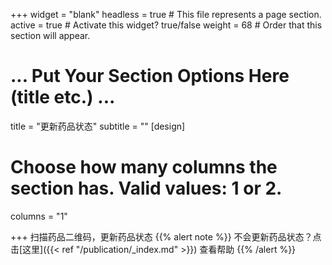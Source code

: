 +++
widget = "blank"
headless = true  # This file represents a page section.
active = true  # Activate this widget? true/false
weight = 68  # Order that this section will appear.
# ... Put Your Section Options Here (title etc.) ...

title = "更新药品状态"
subtitle = ""
[design]
  # Choose how many columns the section has. Valid values: 1 or 2.
  columns = "1"

+++
扫描药品二维码，更新药品状态
{{% alert note %}}
不会更新药品状态？点击[这里]({{< ref "/publication/_index.md" >}}) 查看帮助
{{% /alert %}}
